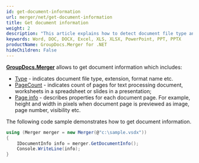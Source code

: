 ```yaml
---
id: get-document-information
url: merger/net/get-document-information
title: Get document information
weight: 2
description: "This article explains how to detect document file type and calculate pages count when merge PDF, Word(DOC, DOCX), Excel(XLS, XLSX), PowerPoint(PPT, PPTX) files with GroupDocs.Merger."
keywords: Word, DOC, DOCX, Excel, XLS, XLSX, PowerPoint, PPT, PPTX
productName: GroupDocs.Merger for .NET
hideChildren: False
---
```

**[GroupDocs.Merger](https://products.groupdocs.com/merger/net)** allows to get document information which includes:
*   [Type](https://apireference.groupdocs.com/net/merger/groupdocs.merger.domain.result/documentinfo/properties/type) - indicates document file type, extension, format name etc.
*   [PageCount](https://apireference.groupdocs.com/net/merger/groupdocs.merger.domain.result/documentinfo/properties/pagecount) - indicates count of pages for text processing document, worksheets in a spreadsheet or slides in a presentation;
*   [Page info](https://apireference.groupdocs.com/net/merger/groupdocs.merger.domain.result/ipageinfo) - describes properties for each document page. For example, height and width in pixels when document page is previewed as image, page number, visibility etc.

The following code sample demonstrates how to get document information.
```csharp
using (Merger merger = new Merger(@"c:\sample.vsdx"))
{
    IDocumentInfo info = merger.GetDocumentInfo();
    Console.WriteLine(info);
}
```
